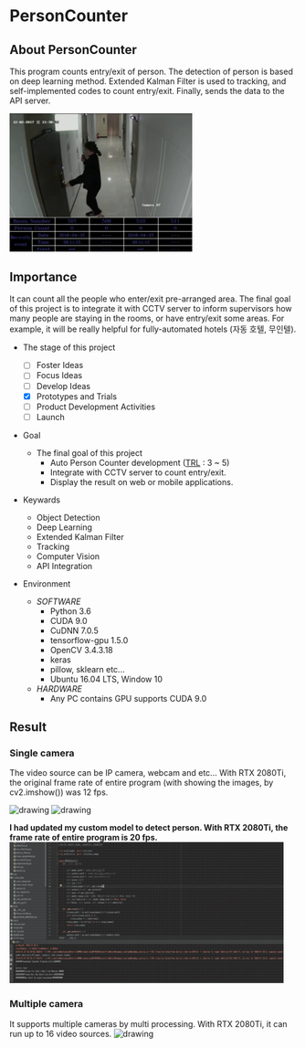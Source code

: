 PersonCounter
===

## About PersonCounter
This program counts entry/exit of person. The detection of person is based on deep learning method. Extended Kalman Filter is used to tracking, and self-implemented codes to count entry/exit. Finally, sends the data to the API server.

<img src="img/personCounter.png" alt="drawing" width="320"/>

## Importance
It can count all the people who enter/exit pre-arranged area. The final goal of this project is to integrate it with CCTV server to inform supervisors how many people are staying in the rooms, or have entry/exit some areas. For example, it will be really helpful for fully-automated hotels (자동 호텔, 무인텔).
<br/>
 - The stage of this project <br/>
    - [ ] Foster Ideas
    - [ ] Focus Ideas
    - [ ] Develop Ideas
    - [X] Prototypes and Trials
    - [ ] Product Development Activities
    - [ ] Launch
    
 - Goal
    - The final goal of this project
        - Auto Person Counter development ([TRL](https://itec.etri.re.kr/itec/sub01/sub01_07.do) : 3 ~ 5)
        - Integrate with CCTV server to count entry/exit. 
        - Display the result on web or mobile applications.
        
 - Keywards
    - Object Detection
    - Deep Learning
    - Extended Kalman Filter
    - Tracking
    - Computer Vision
    - API Integration
  
- Environment
    - _SOFTWARE_
      - Python 3.6
      - CUDA 9.0
      - CuDNN 7.0.5
      - tensorflow-gpu 1.5.0
      - OpenCV 3.4.3.18
      - keras
      - pillow, sklearn etc...
      - Ubuntu 16.04 LTS, Window 10
    - _HARDWARE_
      - Any PC contains GPU supports CUDA 9.0

## Result
### Single camera
The video source can be IP camera, webcam and etc... With RTX 2080Ti, the original frame rate of entire program (with showing the images, by cv2.imshow()) was 12 fps.

<img src="gif/single_camera_test_1.gif" alt="drawing" width="480"/>
<img src="gif/single_camera_test_2.gif" alt="drawing" width="480"/>

__I had updated my custom model to detect person. With RTX 2080Ti, the frame rate of entire program  is 20 fps.__
<img src="gif/single_camera_test_3.gif" alt="drawing" width="480"/>

### Multiple camera
It supports multiple cameras by multi processing. With RTX 2080Ti, it can run up to 16 video sources.
<img src="gif/multi_camera_test.gif" alt="drawing" width="480"/>

